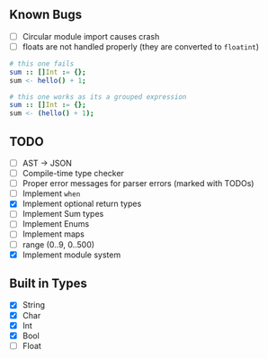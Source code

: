 ## Known Bugs

- [ ] Circular module import causes crash
- [ ] floats are not handled properly (they are converted to `floatint`)

```nim
# this one fails
sum :: []Int := {};
sum <- hello() + 1;

# this one works as its a grouped expression
sum :: []Int := {};
sum <- (hello() + 1);
```

## TODO

- [ ] AST -> JSON
- [ ] Compile-time type checker
- [ ] Proper error messages for parser errors (marked with TODOs)
- [ ] Implement `when`
- [x] Implement optional return types
- [ ] Implement Sum types
- [ ] Implement Enums
- [ ] Implement maps
- [ ] range (0..9, 0..500)
- [x] Implement module system

## Built in Types

- [x] String
- [x] Char
- [x] Int
- [x] Bool
- [ ] Float
